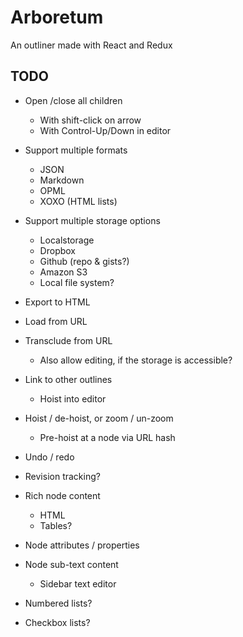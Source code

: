 # Arboretum

An outliner made with React and Redux

## TODO

* Open /close all children
  * With shift-click on arrow
  * With Control-Up/Down in editor

* Support multiple formats
  * JSON
  * Markdown
  * OPML
  * XOXO (HTML lists)

* Support multiple storage options
  * Localstorage
  * Dropbox
  * Github (repo & gists?)
  * Amazon S3
  * Local file system?

* Export to HTML

* Load from URL

* Transclude from URL
  * Also allow editing, if the storage is accessible?

* Link to other outlines
  * Hoist into editor

* Hoist / de-hoist, or zoom / un-zoom
  * Pre-hoist at a node via URL hash

* Undo / redo

* Revision tracking?

* Rich node content
  * HTML
  * Tables?

* Node attributes / properties

* Node sub-text content
  * Sidebar text editor

* Numbered lists?

* Checkbox lists?
